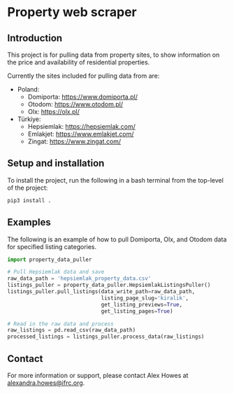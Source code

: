 # Property web scraper

## Introduction
This project is for pulling data from property sites, to show information on the price and availability of residential properties.

Currently the sites included for pulling data from are:

- Poland:
    - Domiporta: https://www.domiporta.pl/
    - Otodom: https://www.otodom.pl/
    - Olx: https://olx.pl/
- Türkiye:
    - Hepsiemlak: https://hepsiemlak.com/ 
    - Emlakjet: https://www.emlakjet.com/
    - Zingat: https://www.zingat.com/


## Setup and installation
To install the project, run the following in a bash terminal from the top-level of the project:

```bash
pip3 install .
```

## Examples
The following is an example of how to pull Domiporta, Olx, and Otodom data for specified listing categories.

```python
import property_data_puller

# Pull Hepsiemlak data and save
raw_data_path = 'hepsiemlak_property_data.csv'
listings_puller = property_data_puller.HepsiemlakListingsPuller()
listings_puller.pull_listings(data_write_path=raw_data_path, 
                              listing_page_slug='kiralik', 
                              get_listing_previews=True,
                              get_listing_pages=True)

# Read in the raw data and process
raw_listings = pd.read_csv(raw_data_path)
processed_listings = listings_puller.process_data(raw_listings)
```

## Contact

For more information or support, please contact Alex Howes at alexandra.howes@ifrc.org.
